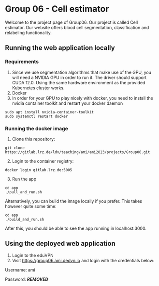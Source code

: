 # Group 06 - Cell estimator

Welcome to the project page of Group06. Our project is called Cell estimator. Our website offers blood cell segmentation, classification and relabeling functionality.

## Running the web application locally

### Requirements

1. Since we use segmentation algorithms that make use of the GPU, you will need a NVIDIA GPU in order to run it. The driver should support CUDA 12.0. Using the same hardware environment as the provided Kubernetes cluster works.
2. Docker
3. In order for your GPU to play nicely with docker, you need to install the nvidia container toolkit and restart your docker daemon

```
sudo apt install nvidia-container-toolkit
sudo systemctl restart docker
```

### Running the docker image

1. Clone this repository:

```
git clone https://gitlab.lrz.de/ldv/teaching/ami/ami2023/projects/Group06.git
```

2. Login to the container registry:

```
docker login gitlab.lrz.de:5005
```

3. Run the app

```
cd app
./pull_and_run.sh
```

Alternatively, you can build the image locally if you prefer. This takes however quite some time:

```
cd app
./build_and_run.sh
```

After this, you should be able to see the app running in localhost:3000.

## Using the deployed web application 

1. Login to the eduVPN
2. Visit https://group06.ami.dedyn.io and login with the credentials below:

Username: ami

Password: ***REMOVED***



